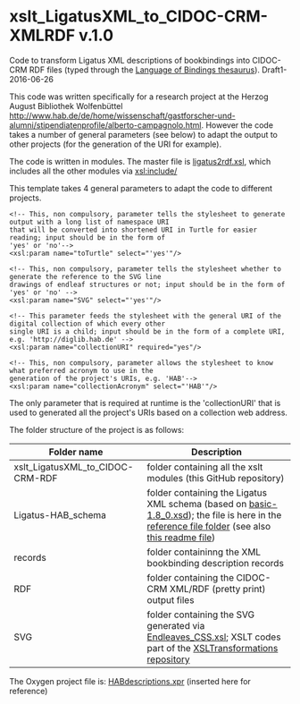 # xslt_LigatusXML_to_CIDOC-CRM-XMLRDF v.1.0
Code to transform Ligatus XML descriptions of bookbindings into CIDOC-CRM RDF files (typed through the [Language of Bindings thesaurus](http://www.ligatus.org.uk/lob/hierarchy)). Draft1-2016-06-26

This code was written specifically for a research project at the Herzog August Bibliothek Wolfenbüttel <http://www.hab.de/de/home/wissenschaft/gastforscher-und-alumni/stipendiatenprofile/alberto-campagnolo.html>. However the code takes a number of general parameters (see below) to adapt the output to other projects (for the generation of the URI for example).

The code is written in modules. The master file is [ligatus2rdf.xsl](https://github.com/acampagnolo/xslt_LigatusXML_to_CIDOC-CRM-RDF/blob/master/ligatus2rdf.xsl), which includes all the other modules via 
    <xsl:include/>

This template takes 4 general parameters to adapt the code to different projects.

   
    <!-- This, non compulsory, parameter tells the stylesheet to generate output with a long list of namespace URI
    that will be converted into shortened URI in Turtle for easier reading; input should be in the form of
    'yes' or 'no'-->
    <xsl:param name="toTurtle" select="'yes'"/>
    
    <!-- This, non compulsory, parameter tells the stylesheet whether to generate the reference to the SVG line
    drawings of endleaf structures or not; input should be in the form of 'yes' or 'no' -->
    <xsl:param name="SVG" select="'yes'"/>
    
    <!-- This parameter feeds the stylesheet with the general URI of the digital collection of which every other
    single URI is a child; input should be in the form of a complete URI, e.g. 'http://diglib.hab.de' -->
    <xsl:param name="collectionURI" required="yes"/>
    
    <!-- This, non compulsory, parameter allows the stylesheet to know what preferred acronym to use in the 
    generation of the project's URIs, e.g. 'HAB'-->
    <xsl:param name="collectionAcronym" select="'HAB'"/>

The only parameter that is required at runtime is the 'collectionURI' that is used to generated all the project's URIs based on a collection web address. 

The folder structure of the project is as follows:

Folder name | Description
--- | ---
xslt_LigatusXML_to_CIDOC-CRM-RDF | folder containing all the xslt modules (this GitHub repository)
Ligatus-HAB_schema |  folder containing the Ligatus XML schema (based on [basic-1.8_0.xsd](http://www.ligatus.org.uk/stcatherines/sites/ligatus.org.uk.stcatherines/files/basic-1.8_0.xsd)); the file is here in the [reference file folder](https://github.com/acampagnolo/xslt_LigatusXML_to_CIDOC-CRM-RDF/tree/master/referenceFiles) (see also [this readme file](https://github.com/acampagnolo/xslt_LigatusXML_to_CIDOC-CRM-RDF/blob/master/referenceFiles/README.md))
records | folder containinng the XML bookbinding description records
RDF | folder containing the CIDOC-CRM XML/RDF (pretty print) output files
SVG | folder containing the SVG generated via [Endleaves_CSS.xsl](https://github.com/acampagnolo/xslt_LigatusXML_to_CIDOC-CRM-RDF/blob/master/EndleavesSVG/XSLT/Endleaves_CSS.xsl); XSLT codes part of the [XSLTransformations repository](https://github.com/acampagnolo/XSLTransformations)


The Oxygen project file is: [HABdescriptions.xpr](https://github.com/acampagnolo/xslt_LigatusXML_to_CIDOC-CRM-RDF/blob/master/referenceFiles/HABdescriptions.xpr) (inserted here for reference)
